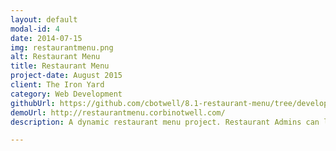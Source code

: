 ```yaml
---
layout: default
modal-id: 4
date: 2014-07-15
img: restaurantmenu.png
alt: Restaurant Menu
title: Restaurant Menu
project-date: August 2015
client: The Iron Yard
category: Web Development
githubUrl: https://github.com/cbotwell/8.1-restaurant-menu/tree/develop
demoUrl: http://restaurantmenu.corbinotwell.com/
description: A dynamic restaurant menu project. Restaurant Admins can login to edit menu items and view submited orders, and Customers can create and submit orders.

---
```

